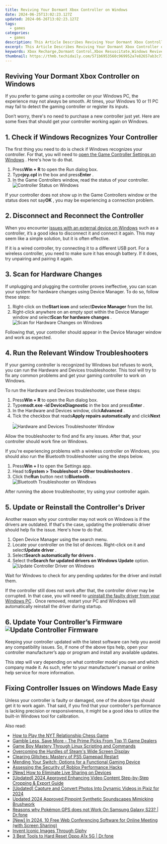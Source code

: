 ```yaml
---
title: Reviving Your Dormant Xbox Controller on Windows
date: 2024-06-25T13:02:23.127Z
updated: 2024-06-26T13:02:23.127Z
tags:
  - games
categories:
  - games
description: This Article Describes Reviving Your Dormant Xbox Controller on Windows
excerpt: This Article Describes Reviving Your Dormant Xbox Controller on Windows
keywords: Xbox Recharge,Dormant Control,Xbox Resuscitate,Windows Revive Xbox,Controller Wake Up,Win Xbox Boot,Revive Xbox Windows
thumbnail: https://thmb.techidaily.com/571b6953560c969952a7e82657ab3c73d752ed211ca4fd673ea682421459ce79.png
---
```


## Reviving Your Dormant Xbox Controller on Windows

 If you prefer to game using a controller on your Windows PC, the experience may not always be smooth. At times, your Windows 10 or 11 PC may fail to detect the gaming controller or register its inputs.

 Don’t worry, there's no need to purchase a new controller just yet. Here are some fixes that should get your controller working again on Windows.

## 1\. Check if Windows Recognizes Your Controller

 The first thing you need to do is check if Windows recognizes your controller. For that, you will need to [open the Game Controller Settings on Windows](https://www.makeuseof.com/how-to-launch-game-controllers-settings-windows-11/) . Here's how to do that.

1. Press**Win + R** to open the Run dialog box.
2. Type**joy.cpl** in the box and press**Enter** .
3. In the Game Controllers window, read the status of your controller.  
![Controller Status on Windows](https://static1.makeuseofimages.com/wordpress/wp-content/uploads/2023/08/controller-status-on-windows.jpg)

 If your controller does not show up in the Game Controllers window or the status does not say**OK** , you may be experiencing a connection problem.

## 2\. Disconnect and Reconnect the Controller

 When you encounter [issues with an external device on Windows](https://www.makeuseof.com/tag/external-drive-not-recognized-this-is-how-to-fix-it-in-windows/) such as a controller, it’s a good idea to disconnect it and connect it again. This may seem like a simple solution, but it is often effective.

 If it is a wired controller, try connecting it to a different USB port. For a wireless controller, you need to make sure it has enough battery. If it does, try unpairing and pairing it again.

## 3\. Scan for Hardware Changes

 If unplugging and plugging the controller proves ineffective, you can scan your system for hardware changes using Device Manager. To do so, follow these steps:

1. Right-click on the**Start icon** and select**Device Manager** from the list.
2. Right-click anywhere on an empty spot within the Device Manager window and select**Scan for hardware changes** .  
![Scan for Hardware Changes on Windows](https://static1.makeuseofimages.com/wordpress/wp-content/uploads/2023/08/scan-for-hardware-changes-on-windows.jpg)

 Following that, your controller should appear in the Device Manager window and work as expected.

## 4\. Run the Relevant Window Troubleshooters

 If your gaming controller is recognized by Windows but refuses to work, you can run the Hardware and Devices troubleshooter. This tool will try to fix any common problems and get your gaming controller to work on Windows.

To run the Hardware and Devices troubleshooter, use these steps:

1. Press**Win + R** to open the Run dialog box.
2. Type**msdt.exe -id DeviceDiagnostic** in the box and press**Enter** .
3. In the Hardware and Devices window, click**Advanced** .
4. Tick the checkbox that reads**Apply repairs automatically** and click**Next** .  
![Hardware and Devices Troubleshooter Window](https://static1.makeuseofimages.com/wordpress/wp-content/uploads/2022/08/Hardware-and-Devices-Troubleshooter-Window.jpg)

 Allow the troubleshooter to find and fix any issues. After that, your controller should work fine on Windows.

 If you're experiencing problems with a wireless controller on Windows, you should also run the Bluetooth troubleshooter using the steps below.

1. Press**Win + I** to open the Settings app.
2. Head to**System > Troubleshoot > Other troubleshooters** .
3. Click the**Run** button next to**Bluetooth** .  
![Bluetooth Troubleshooter on Windows](https://static1.makeuseofimages.com/wordpress/wp-content/uploads/2023/02/bluetooth-troubleshooter-on-windows.jpg)

 After running the above troubleshooter, try using your controller again.

## 5\. Update or Reinstall the Controller's Driver

 Another reason why your controller may not work on Windows is if the drivers are outdated. If that's the case, updating the problematic driver should help fix the issue. Here's how to do that.

1. Open Device Manager using the search menu.
2. Locate your controller on the list of devices. Right-click on it and select**Update driver** .
3. Select**Search automatically for drivers** .
4. Select the**Search for updated drivers on Windows Update** option.  
![Update Controller Driver on Windows](https://static1.makeuseofimages.com/wordpress/wp-content/uploads/2023/06/update-controller-driver-on-windows.jpg)

 Wait for Windows to check for any pending updates for the driver and install them.

 If the controller still does not work after that, the controller driver may be corrupted. In that case, you will need to [uninstall the faulty driver from your Windows PC](https://www.makeuseof.com/windows-11-uninstall-drivers/) . Once removed, restart your PC and Windows will automatically reinstall the driver during startup.

## 6\. Update Your Controller’s Firmware ![Update Controller Firmware](https://static1.makeuseofimages.com/wordpress/wp-content/uploads/2023/08/update-controller-firmware.jpg)

 Keeping your controller updated with the latest software can help you avoid any compatibility issues. So, if none of the above tips help, open your controller manufacturer’s app or program and install any available updates.

 This step will vary depending on what controller model you own and which company made it. As such, refer to your manufacturer's manual or online help service for more information.

## Fixing Controller Issues on Windows Made Easy

 Unless your controller is faulty or damaged, one of the above tips should get it to work again. That said, if you find that your controller's performance is lacking precision or responsiveness, it might be a good idea to utilize the built-in Windows tool for calibration.


<ins class="adsbygoogle"
     style="display:block"
     data-ad-format="autorelaxed"
     data-ad-client="ca-pub-7571918770474297"
     data-ad-slot="1223367746"></ins>



<ins class="adsbygoogle"
     style="display:block"
     data-ad-client="ca-pub-7571918770474297"
     data-ad-slot="8358498916"
     data-ad-format="auto"
     data-full-width-responsive="true"></ins>

<span class="atpl-alsoreadstyle">Also read:</span>
<div><ul>
<li><a href="https://games-able.techidaily.com/how-to-play-the-nyt-relationship-chess-game/"><u>How to Play the NYT Relationship Chess Game</u></a></li>
<li><a href="https://games-able.techidaily.com/gamble-less-save-more-the-prime-picks-from-top-11-game-dealers/"><u>Gamble Less, Save More - The Prime Picks From Top 11 Game Dealers</u></a></li>
<li><a href="https://games-able.techidaily.com/game-boy-mastery-through-linux-scripting-and-commands/"><u>Game Boy Mastery Through Linux Scripting and Commands</u></a></li>
<li><a href="https://games-able.techidaily.com/overcoming-the-hurdles-of-steams-wide-screen-display/"><u>Overcoming the Hurdles of Steam's Wide Screen Display</u></a></li>
<li><a href="https://games-able.techidaily.com/clearing-glitches-mastery-of-ps5-gamepad-restart/"><u>Clearing Glitches: Mastery of PS5 Gamepad Restart</u></a></li>
<li><a href="https://games-able.techidaily.com/mending-your-switch-options-for-a-functional-gaming-device/"><u>Mending Your Switch: Options for a Functional Gaming Device</u></a></li>
<li><a href="https://games-able.techidaily.com/assessing-the-security-of-roblox-performance-hacks/"><u>Assessing the Security of Roblox Performance Hacks</u></a></li>
<li><a href="https://facebook-video-files.techidaily.com/new-how-to-eliminate-live-sharing-on-devices/"><u>[New] How to Eliminate Live Sharing on Devices</u></a></li>
<li><a href="https://instagram-video-files.techidaily.com/updated-2024-approved-enhancing-video-content-step-by-step-cropping-and-export-guide/"><u>[Updated] 2024 Approved  Enhancing Video Content  Step-by-Step Cropping & Export Guide</u></a></li>
<li><a href="https://fox-blue.techidaily.com/updated-capture-and-convert-photos-into-dynamic-videos-in-pixiz-for-2024/"><u>[Updated] Capture and Convert  Photos Into Dynamic Videos in Pixiz for 2024</u></a></li>
<li><a href="https://audio-shaping.techidaily.com/updated-2024-approved-pinpoint-synthetic-soundscapes-mimicking-brushwork/"><u>Updated 2024 Approved Pinpoint Synthetic Soundscapes Mimicking Brushwork</u></a></li>
<li><a href="https://change-location.techidaily.com/reasons-why-pokemon-gps-does-not-work-on-samsung-galaxy-s23-drfone-by-drfone-virtual-android/"><u>Reasons why Pokémon GPS does not Work On Samsung Galaxy S23? | Dr.fone</u></a></li>
<li><a href="https://screen-capture.techidaily.com/new-in-2024-10-free-web-conferencing-software-for-online-meeting-with-screen-sharing/"><u>[New] In 2024, 10 Free Web Conferencing Software for Online Meeting (with Screen Sharing)</u></a></li>
<li><a href="https://extra-resources.techidaily.com/invent-iconic-images-through-giphy/"><u>Invent Iconic Images Through Giphy</u></a></li>
<li><a href="https://phone-solutions.techidaily.com/3-best-tools-to-hard-reset-oppo-a1x-5g-drfone-by-drfone-reset-android-reset-android/"><u>3 Best Tools to Hard Reset Oppo A1x 5G | Dr.fone</u></a></li>
</ul></div>
